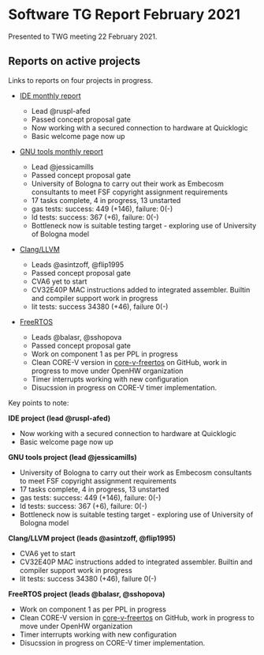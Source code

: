 # Software TG Report February 2021

Presented to TWG meeting 22 February 2021.

## Reports on active projects

Links to reports on four projects in progress.

* [IDE monthly report ](https://github.com/openhwgroup/core-v-sw/blob/master/projects/ide/2021/monthly-report-2021-02-08.md)

  * Lead @ruspl-afed
  * Passed concept proposal gate
  * Now working with a secured connection to hardware at Quicklogic
  * Basic welcome page now up

* [GNU tools monthly report](https://github.com/openhwgroup/core-v-sw/blob/master/projects/gnu-tools/2021/monthly-report-2021-02-08.md)

  * Lead @jessicamills
  * Passed concept proposal gate
  * University of Bologna to carry out their work as Embecosm consultants to meet FSF copyright assignment requirements
  * 17 tasks complete, 4 in progress, 13 unstarted
  * gas tests: success: 449 (+146), failure: 0(-)
  * ld tests: success: 367 (+6), failure: 0(-)
  * Bottleneck now is suitable testing target - exploring use of University of Bologna model

* [Clang/LLVM](https://github.com/openhwgroup/core-v-sw/blob/master/projects/clang-llvm/2021/monthly-report-2021-02-08.md)

  * Leads @asintzoff, @flip1995
  * Passed concept proposal gate
  * CVA6 yet to start
  * CV32E40P MAC instructions added to integrated assembler. Builtin and compiler support work in progress
  * lit tests: success 34380 (+46), failure 0(-)

* [FreeRTOS](https://github.com/openhwgroup/core-v-sw/blob/master/projects/freertos/2021/monthly-report-08-feb-21.md)

  * Leads @balasr, @sshopova
  * Passed concept proposal gate
  * Work on component 1 as per PPL in progress
  * Clean CORE-V version in [core-v-freertos](https://github.com/bluewww/core-v-freertos) on GitHub, work in progress to move under OpenHW organization
  * Timer interrupts working with new configuration
  * Disucssion in progress on CORE-V timer implementation.

Key points to note:

**IDE project (lead @ruspl-afed)**

* Now working with a secured connection to hardware at Quicklogic
* Basic welcome page now up

**GNU tools project (lead @jessicamills)**

* University of Bologna to carry out their work as Embecosm consultants to meet FSF copyright assignment requirements
* 17 tasks complete, 4 in progress, 13 unstarted
* gas tests: success: 449 (+146), failure: 0(-)
* ld tests: success: 367 (+6), failure: 0(-)
* Bottleneck now is suitable testing target - exploring use of University of Bologna model

**Clang/LLVM project (leads @asintzoff, @flip1995)**

* CVA6 yet to start
* CV32E40P MAC instructions added to integrated assembler. Builtin and compiler support work in progress
* lit tests: success 34380 (+46), failure 0(-)

**FreeRTOS project (leads @balasr, @sshopova)**

* Work on component 1 as per PPL in progress
* Clean CORE-V version in [core-v-freertos](https://github.com/bluewww/core-v-freertos) on GitHub, work in progress to move under OpenHW organization
* Timer interrupts working with new configuration
* Disucssion in progress on CORE-V timer implementation.
